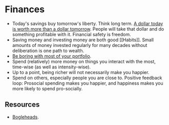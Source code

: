# Finances

- Today's savings buy tomorrow's liberty. Think long term. [A dollar today is worth more than a dollar tomorrow](https://putanumonit.com/2017/02/10/get-rich-slowly/). People will take that dollar and do something profitable with it. Financial safety is freedom.
- Saving money and investing money are both good [[Habits]]. Small amounts of money invested regularly for many decades without deliberation is one path to wealth.
- [Be boring with most of your portfolio](https://twitter.com/VitalikButerin/status/1743991285214527532).
- Spend (relatively) more money on things you interact with the most, time-wise (as well as intensity-wise).
- Up to a point, being richer will not necessarily make you happier.
- Spend on others, especially people you are close to. Positive feedback loop: Prosocial spending makes you happier, and happiness makes you more likely to spend pro-socially.

## Resources

- [Bogleheads](https://www.bogleheads.org/wiki/Getting_started).
